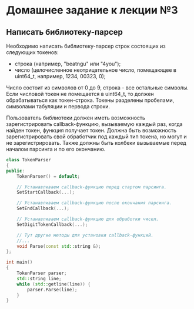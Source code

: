 # Домашнее задание к лекции №3

## Написать библиотеку-парсер

Необходимо написать библиотеку-парсер строк состоящих из следующих токенов:
- строка (например, "beatngu" или "4you");
- число (целочисленное неотрицательное число, помещающее в uint64\_t, например, 1234, 00323, 0);

Число состоит из символов от 0 до 9, строка - все остальные символы.
Если числовой токен не помещается в uint64\_t, то должен обрабатываться как токен-строка.
Токены разделены пробелами, символами табуляции и первода строки.

Пользователь библиотеки должен иметь возможность зарегистрировать callback-функцию, вызываемую каждый раз, когда найден токен, функция получает токен. Должна быть возможность зарегистрировать свой обработчик под каждый тип токена, но могут и не зарегистрировать. Также должны быть колбеки вызываемые перед началом парсинга и по его окончанию.

```C++
class TokenParser
{
public:
    TokenParser() = default;

    // Устанавливаем callback-функцию перед стартом парсинга.
    SetStartCallback(...);

    // Устанавливаем callback-функцию после окончания парсинга.
    SetEndCallback(...);

    // Устанавливаем callback-функцию для обработки чисел.
    SetDigitTokenCallback(...);

    // Тут другие методы для установки callback-функций.
    //...
    void Parse(const std::string &);
};

int main()
{
    TokenParser parser;
    std::string line;
    while (std::getline(line)) {
        parser.Parse(line);
    }
}
```
